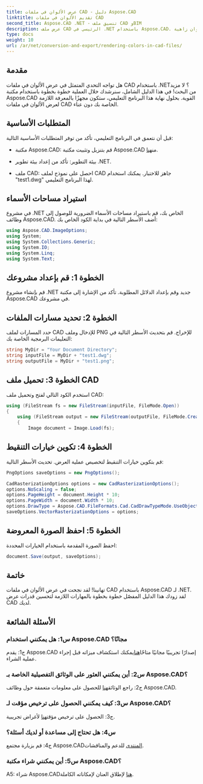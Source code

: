 ```yaml
---
title: عرض الألوان في ملفات CAD - دليل Aspose.CAD
linktitle: تقديم الألوان في ملفات CAD
second_title: Aspose.CAD .NET - تنسيق ملف CAD وBIM
description: عرض ملف CAD الرئيسي في .NET باستخدام Aspose.CAD. اتبع دليلنا خطوة بخطوة للحصول على ألوان زاهية.
type: docs
weight: 10
url: /ar/net/conversion-and-export/rendering-colors-in-cad-files/
---
```

## مقدمة

هل تواجه التحدي المتمثل في عرض الألوان في ملفات CAD باستخدام .NET؟ لا مزيد من البحث! في هذا الدليل الشامل، سنرشدك خلال العملية خطوة بخطوة باستخدام مكتبة Aspose.CAD القوية. بحلول نهاية هذا البرنامج التعليمي، ستكون مجهزًا بالمعرفة اللازمة لعرض الألوان في ملفات CAD الخاصة بك دون عناء.

## المتطلبات الأساسية

قبل أن نتعمق في البرنامج التعليمي، تأكد من توفر المتطلبات الأساسية التالية:

-  مكتبة Aspose.CAD: قم بتنزيل وتثبيت مكتبة Aspose.CAD من[هنا](https://releases.aspose.com/cad/net/).

- بيئة التطوير: تأكد من إعداد بيئة تطوير .NET.

- ملف CAD: احصل على نموذج لملف CAD جاهز للاختبار. يمكنك استخدام "test1.dwg" لهذا البرنامج التعليمي.

## استيراد مساحات الأسماء

في مشروع .NET الخاص بك، قم باستيراد مساحات الأسماء الضرورية للوصول إلى وظائف Aspose.CAD. أضف الأسطر التالية في بداية الكود الخاص بك:

```csharp
using Aspose.CAD.ImageOptions;
using System;
using System.Collections.Generic;
using System.IO;
using System.Linq;
using System.Text;
```

## الخطوة 1: قم بإعداد مشروعك

قم بإنشاء مشروع .NET جديد وقم بإعداد الدلائل المطلوبة. تأكد من الإشارة إلى مكتبة Aspose.CAD في مشروعك.

## الخطوة 2: تحديد مسارات الملفات

حدد المسارات لملف CAD للإدخال وملف PNG للإخراج. قم بتحديث الأسطر التالية في التعليمات البرمجية الخاصة بك:

```csharp
string MyDir = "Your Document Directory";
string inputFile = MyDir + "test1.dwg";
string outputFile = MyDir + "test1.png";
```

## الخطوة 3: تحميل ملف CAD

استخدم الكود التالي لفتح وتحميل ملف CAD:

```csharp
using (FileStream fs = new FileStream(inputFile, FileMode.Open))
{
    using (FileStream output = new FileStream(outputFile, FileMode.Create))
    {
        Image document = Image.Load(fs);
```

## الخطوة 4: تكوين خيارات التنقيط

قم بتكوين خيارات التنقيط لتخصيص عملية العرض. تحديث الأسطر التالية:

```csharp
PngOptions saveOptions = new PngOptions();

CadRasterizationOptions options = new CadRasterizationOptions();
options.NoScaling = false;
options.PageHeight = document.Height * 10;
options.PageWidth = document.Width * 10;
options.DrawType = Aspose.CAD.FileFormats.Cad.CadDrawTypeMode.UseObjectColor;
saveOptions.VectorRasterizationOptions = options;
```

## الخطوة 5: احفظ الصورة المعروضة

احفظ الصورة المقدمة باستخدام الخيارات المحددة:

```csharp
document.Save(output, saveOptions);
```

## خاتمة

تهانينا! لقد نجحت في عرض الألوان في ملفات CAD باستخدام Aspose.CAD لـ .NET. لقد زودك هذا الدليل المفصّل خطوة بخطوة بالمهارات اللازمة لتحسين قدرات عرض CAD لديك.

## الأسئلة الشائعة

### س1: هل يمكنني استخدام Aspose.CAD مجانًا؟

 ج1: يقدم Aspose.CAD إصدارًا تجريبيًا مجانيًا متاحًا[هنا](https://releases.aspose.com/)يمكنك استكشاف ميزاته قبل إجراء عملية الشراء.

### س2: أين يمكنني العثور على الوثائق التفصيلية الخاصة بـ Aspose.CAD؟

 ج2: راجع الوثائق[هنا](https://reference.aspose.com/cad/net/) للحصول على معلومات متعمقة حول وظائف Aspose.CAD.

### س3: كيف يمكنني الحصول على ترخيص مؤقت لـ Aspose.CAD؟

 ج3: الحصول على ترخيص مؤقت[هنا](https://purchase.aspose.com/temporary-license/) لأغراض تجريبية.

### س4: هل تحتاج إلى مساعدة أو لديك أسئلة؟

 ج4: قم بزيارة مجتمع Aspose.CAD[المنتدى](https://forum.aspose.com/c/cad/19) للدعم والمناقشات.

### س5: أين يمكنني شراء مكتبة Aspose.CAD؟

 A5: شراء Aspose.CAD[هنا](https://purchase.aspose.com/buy) لإطلاق العنان لإمكاناته الكاملة.